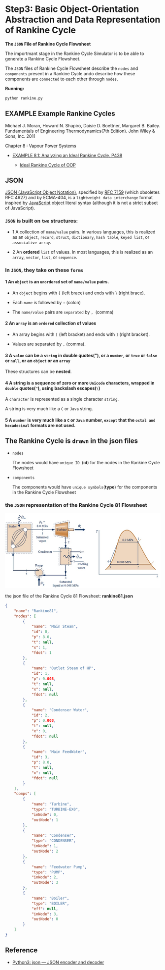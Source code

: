 # Step3: Basic Object-Orientation Abstraction and Data Representation of  Rankine Cycle

**The `JSON` File of Rankine Cycle Flowsheet**

The importmant stage in the Rankine Cycle Simulator is to be able to generate a Rankine Cycle Flowsheet.

The `JSON` files of Rankine Cycle Flowsheet describe the `nodes` and `components` present in a Rankine Cycle ando describe how these components are `connected` to each other through `nodes`.


**Running:**
```bash
python rankine.py
```

## EXAMPLE Example Rankine Cycles

Michael J. Moran, Howard N. Shapiro, Daisie D. Boettner, Margaret B. Bailey. Fundamentals of Engineering Thermodynamics(7th Edition). John Wiley & Sons, Inc. 2011

Chapter 8 : Vapour Power Systems 

* [EXAMPLE 8.1: Analyzing an Ideal Rankine Cycle, P438](http://nbviewer.jupyter.org/github/PySEE/PyRankine/blob/master/notebook/RankineCycle81-82-Step0-1.ipynb)

    * [Ideal Rankine Cycle of OOP](http://nbviewer.jupyter.org/github/PySEE/PyRankine/blob/master/notebook/RankineCycle81-Step2.ipynb)

## JSON

[JSON (JavaScript Object Notation)](http://json.org/), specified by [RFC 7159]() (which obsoletes RFC 4627) and by ECMA-404, is a `lightweight data interchange` format inspired by [JavaScript](https://en.wikipedia.org/wiki/JavaScript) object literal syntax (although it is not a strict subset of JavaScript).

### `JSON` is built on `two` structures:

* 1 A collection of `name/value` pairs. In various languages, this is realized as an `object`, `record`, `struct`, `dictionary`, `hash table`, `keyed list`, or `associative array`.


* 2 An **ordered** `list` of values. In most languages, this is realized as an `array`, `vector`, `list`, or `sequence`.

###  In `JSON`, they take on these `forms`

#### 1 An `object` is an `unordered` set of `name/value` pairs.

* An `object` begins with `{` (left brace) and ends with `}` (right brace).

* Each `name` is followed by `:` (colon) 

* The `name/value` pairs are `separated` by `, `(comma)

#### 2 An `array` is an `ordered` collection of **values**

* An array begins with `[` (left bracket) and ends with `]` (right bracket).

* Values are separated by `,` (comma).

#### 3 A `value` can be a `string` in double quotes("), or a `number`, or `true` or `false` or `null`, or an `object` or an `array`

These structures can be **nested**.

#### 4 A **string** is a sequence of zero or more `Unicode` characters, wrapped in `double` quotes(`"`), using backslash escapes(`\`)

A `character` is represented as a single character `string`. 

A string is very much like a `C` or `Java` string.

#### 5 A `number` is very much like a `C` or `Java` number, `except` that the `octal and hexadecimal` formats are not used.

## The  Rankine Cycle is `drawn` in the json  files 

* `nodes`

  The nodes would have `unique ID `(**id**) for the nodes in the Rankine Cycle Flowsheet

* `components`

   The components would have `unique symbols`(**type**) for the components in the Rankine Cycle Flowsheet

### the `JSON` representation of the Rankine Cycle 81 Flowsheet

![rankine81](./img/rankine81.jpg)

the json file of the Rankine Cycle 81 Flowsheet: **rankine81.json**

```json
{
    "name": "Rankine81",
    "nodes": [
        {
            "name": "Main Steam",
            "id": 0,
            "p": 8.0,
            "t": null,
            "x": 1,
            "fdot": 1
        },
        {
            "name": "Outlet Steam of HP",
            "id": 1,
            "p": 0.008,
            "t": null,
            "x": null,
            "fdot": null
        },
        {
            "name": "Condenser Water",
            "id": 2,
            "p": 0.008,
            "t": null,
            "x": 0,
            "fdot": null
        },
        {
            "name": "Main FeedWater",
            "id": 3,
            "p": 8.0,
            "t": null,
            "x": null,
            "fdot": null
        }
    ],
    "comps": [
        {
            "name": "Turbine",
            "type": "TURBINE-EX0",
            "inNode": 0,
            "outNode": 1
        },
        {
            "name": "Condenser",
            "type": "CONDENSER",
            "inNode": 1,
            "outNode": 2
        },
        {
            "name": "Feedwater Pump",
            "type": "PUMP",
            "inNode": 2,
            "outNode": 3
        },
        {
            "name": "Boiler",
            "type": "BOILER",
            "eff": null,
            "inNode": 3,
            "outNode": 0
        }
    ]
}
```

## Reference

* [Python3: json — JSON encoder and decoder](https://docs.python.org/3/library/json.html)